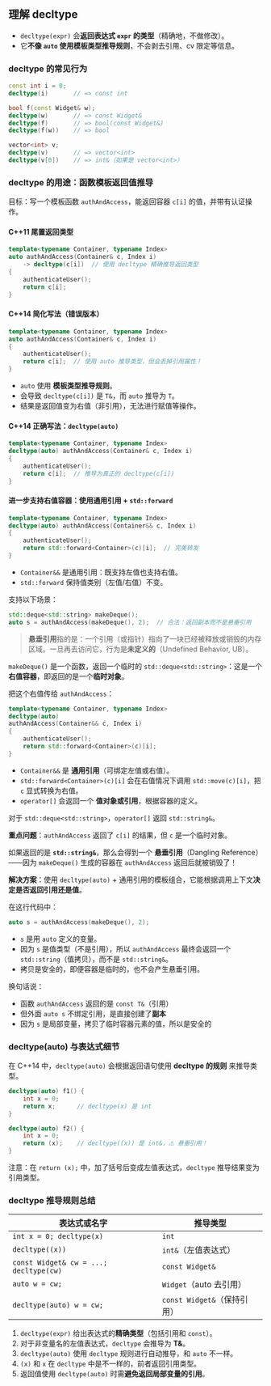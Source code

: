 ## 理解 decltype

- `decltype(expr)` 会**返回表达式 `expr` 的类型**（精确地，不做修改）。
- 它**不像 `auto` 使用模板类型推导规则**，不会剥去引用、cv 限定等信息。

### decltype 的常见行为

```cpp
const int i = 0;
decltype(i)       // => const int

bool f(const Widget& w);
decltype(w)       // => const Widget&
decltype(f)       // => bool(const Widget&)
decltype(f(w))    // => bool

vector<int> v;
decltype(v)       // => vector<int>
decltype(v[0])    // => int&（如果是 vector<int>）
```

### decltype 的用途：函数模板返回值推导

目标：写一个模板函数 `authAndAccess`，能返回容器 `c[i]` 的值，并带有认证操作。

#### C++11 尾置返回类型

```cpp
template<typename Container, typename Index>
auto authAndAccess(Container& c, Index i)
    -> decltype(c[i])  // 使用 decltype 精确推导返回类型
{
    authenticateUser();
    return c[i];
}
```

#### C++14 简化写法（错误版本）

```cpp
template<typename Container, typename Index>
auto authAndAccess(Container& c, Index i)
{
    authenticateUser();
    return c[i];  // 使用 auto 推导类型，但会丢掉引用属性！
}
```

- `auto` 使用 **模板类型推导规则**。
- 会导致 `decltype(c[i])` 是 `T&`，而 `auto` 推导为 `T`。
- 结果是返回值变为右值（非引用），无法进行赋值等操作。

#### C++14 正确写法：`decltype(auto)`

```cpp
template<typename Container, typename Index>
decltype(auto) authAndAccess(Container& c, Index i)
{
    authenticateUser();
    return c[i];  // 推导为真正的 decltype(c[i])
}
```

#### 进一步支持右值容器：使用通用引用 + `std::forward`

```cpp
template<typename Container, typename Index>
decltype(auto) authAndAccess(Container&& c, Index i)
{
    authenticateUser();
    return std::forward<Container>(c)[i];  // 完美转发
}
```

- `Container&&` 是通用引用：既支持左值也支持右值。
- `std::forward` 保持值类别（左值/右值）不变。

支持以下场景：

```cpp
std::deque<std::string> makeDeque();
auto s = authAndAccess(makeDeque(), 2);  // 合法：返回副本而不是悬垂引用
```

> **悬垂引用**指的是：一个引用（或指针）指向了一块已经被释放或销毁的内存区域。一旦再去访问它，行为是**未定义的**（Undefined Behavior, UB）。

`makeDeque()` 是一个函数，返回一个临时的 `std::deque<std::string>`：这是一个**右值容器**，即返回的是一个**临时对象**。

把这个右值传给 `authAndAccess`：

```cpp
template<typename Container, typename Index>
decltype(auto)
authAndAccess(Container&& c, Index i)
{
    authenticateUser();
    return std::forward<Container>(c)[i];
}
```

- `Container&&` 是 **通用引用**（可绑定左值或右值）。
- `std::forward<Container>(c)[i]` 会在右值情况下调用 `std::move(c)[i]`，把 `c` 显式转换为右值。
- `operator[]` 会返回一个 **值对象或引用**，根据容器的定义。

对于 `std::deque<std::string>`，`operator[]` 返回 `std::string&`。

**重点问题**：`authAndAccess` 返回了 `c[i]` 的结果，但 `c` 是一个临时对象。

如果返回的是 **`std::string&`**，那么会得到一个 **悬垂引用**（Dangling Reference）——因为 `makeDeque()` 生成的容器在 `authAndAccess` 返回后就被销毁了！

**解决方案**：使用 `decltype(auto)` + 通用引用的模板组合，它能根据调用上下文**决定是否返回引用还是值**。

在这行代码中：

```cpp
auto s = authAndAccess(makeDeque(), 2);
```

- `s` 是用 `auto` 定义的变量。
- 因为 `s` 是值类型（不是引用），所以 `authAndAccess` 最终会返回一个 `std::string`（值拷贝），而不是 `std::string&`。
- 拷贝是安全的，即便容器是临时的，也不会产生悬垂引用。

换句话说：

- 函数 `authAndAccess` 返回的是 `const T&`（引用）
- 但外面 `auto s` 不绑定引用，是直接创建了**副本**
- 因为 `s` 是局部变量，拷贝了临时容器元素的值，所以是安全的

### decltype(auto) 与表达式细节

在 C++14 中，`decltype(auto)` 会根据返回语句使用 **decltype 的规则** 来推导类型。

```cpp
decltype(auto) f1() {
    int x = 0;
    return x;      // decltype(x) 是 int
}

decltype(auto) f2() {
    int x = 0;
    return (x);    // decltype((x)) 是 int&，⚠️ 悬垂引用！
}
```

注意：在 `return (x);` 中，加了括号后变成左值表达式，`decltype` 推导结果变为引用类型。

### decltype 推导规则总结

| 表达式或名字                           | 推导类型                    |
| -------------------------------------- | --------------------------- |
| `int x = 0; decltype(x)`               | `int`                       |
| `decltype((x))`                        | `int&`（左值表达式）        |
| `const Widget& cw = ...; decltype(cw)` | `const Widget&`             |
| `auto w = cw;`                         | `Widget`（auto 去引用）     |
| `decltype(auto) w = cw;`               | `const Widget&`（保持引用） |

1. `decltype(expr)` 给出表达式的**精确类型**（包括引用和 `const`）。
2. 对于非变量名的左值表达式，`decltype` 会推导为 **T&**。
3. `decltype(auto)` 使用 `decltype` 规则进行自动推导，和 `auto` 不一样。
4. `(x)` 和 `x` 在 `decltype` 中是不一样的，前者返回引用类型。
5. 返回值使用 `decltype(auto)` 时需**避免返回局部变量的引用**。